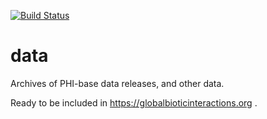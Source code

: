 [![Build Status](https://travis-ci.org/globalbioticinteractions/phi-base-data.svg?branch=master)](https://travis-ci.org/globalbioticinteractions/phi-base-data) 

# data
Archives of PHI-base data releases, and other data.

Ready to be included in https://globalbioticinteractions.org . 
